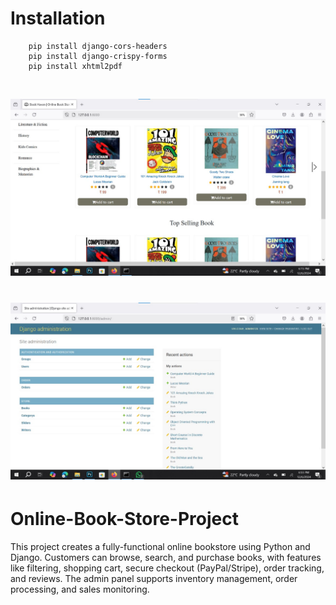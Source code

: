 
# Installation 


```
    pip install django-cors-headers
    pip install django-crispy-forms
    pip install xhtml2pdf
```

</br>

![Screenshot](assets/new1.jpg)


![Screenshot](assets/new2.jpg)
=======
# Online-Book-Store-Project
This project creates a fully-functional online bookstore using Python and Django. Customers can browse, search, and purchase books, with features like filtering, shopping cart, secure checkout (PayPal/Stripe), order tracking, and reviews. The admin panel supports inventory management, order processing, and sales monitoring.

